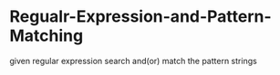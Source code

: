 # Regualr-Expression-and-Pattern-Matching
given regular expression  search and(or) match the pattern strings
